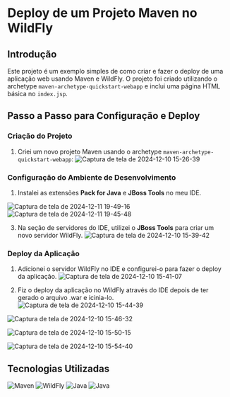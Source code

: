 
# Deploy de um Projeto Maven no WildFly

## Introdução

Este projeto é um exemplo simples de como criar e fazer o deploy de uma aplicação web usando Maven e WildFly. O projeto foi criado utilizando o archetype `maven-archetype-quickstart-webapp` e inclui uma página HTML básica no `index.jsp`.

## Passo a Passo para Configuração e Deploy

### Criação do Projeto

1. Criei um novo projeto Maven usando o archetype `maven-archetype-quickstart-webapp`:
![Captura de tela de 2024-12-10 15-26-39](https://github.com/user-attachments/assets/6cd823c0-6bb3-4df2-8a09-d63af8742d8e)

   


### Configuração do Ambiente de Desenvolvimento

1. Instalei as extensões **Pack for Java** e **JBoss Tools** no meu IDE.

   
![Captura de tela de 2024-12-11 19-49-16](https://github.com/user-attachments/assets/38a31f48-b737-4d28-ab7e-6b28c5ce7bc2)
![Captura de tela de 2024-12-11 19-45-48](https://github.com/user-attachments/assets/b2e3721d-d7d5-4b2c-8963-64eb0bcbc95c)


3. Na seção de servidores do IDE, utilizei o **JBoss Tools** para criar um novo servidor WildFly.
![Captura de tela de 2024-12-10 15-39-42](https://github.com/user-attachments/assets/f6adb1d6-83d5-4ead-ac98-20d47eb7e1c1)



   

### Deploy da Aplicação

1. Adicionei o servidor WildFly no IDE e configurei-o para fazer o deploy da aplicação.
![Captura de tela de 2024-12-10 15-41-07](https://github.com/user-attachments/assets/45c40612-4525-4313-b19f-0315e42840d2)



3. Fiz o deploy da aplicação no WildFly através do IDE depois de ter gerado o arquivo .war e icinia-lo.
![Captura de tela de 2024-12-10 15-44-39](https://github.com/user-attachments/assets/fc76f80f-56fb-4109-a2e0-1183a5c15bc7)

![Captura de tela de 2024-12-10 15-46-32](https://github.com/user-attachments/assets/3f6dcf51-dbfe-44d7-80e8-f1b54543e224)

![Captura de tela de 2024-12-10 15-50-15](https://github.com/user-attachments/assets/4908f9d7-1afb-4a20-8152-d293bf7deb80)

![Captura de tela de 2024-12-10 15-54-40](https://github.com/user-attachments/assets/c3452c14-61af-47e5-8748-334ddd2c2f0c)





## Tecnologias Utilizadas

![Maven](https://img.shields.io/badge/Maven-C71A36?style=for-the-badge&logo=apachemaven&logoColor=white)
![WildFly](https://img.shields.io/badge/WildFly-6C757D?style=for-the-badge&logo=wildfly&logoColor=white)
![Java](https://img.shields.io/badge/Java-007396?style=for-the-badge&logo=oracle&logoColor=white)
![Java](https://img.shields.io/badge/Java-007396?style=for-the-badge&logo=oracle&logoColor=white)
